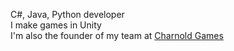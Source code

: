 C#, Java, Python developer<br>
I make games in Unity<br>
I'm also the founder of my team at [Charnold Games](https://github.com/CharnoldGames)

<!---
CharlesGameDev/CharlesGameDev is a ✨ special ✨ repository because its `README.md` (this file) appears on your GitHub profile.
You can click the Preview link to take a look at your changes.
--->
